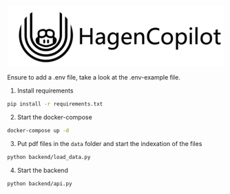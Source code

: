 ![HagenCopilot](docs/img/hagencopilot.png)

Ensure to add a .env file, take a look at the .env-example file.

1. Install requirements

```bash
pip install -r requirements.txt
```

2. Start the docker-compose

```bash
docker-compose up -d
```

3. Put pdf files in the `data` folder and start the indexation of the files

```bash
python backend/load_data.py
```

4. Start the backend

```bash
python backend/api.py
```
